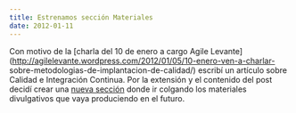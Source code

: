 ```yaml
---
title: Estrenamos sección Materiales
date: 2012-01-11
---
```



Con motivo de la [charla del 10 de enero a cargo Agile
Levante](http://agilelevante.wordpress.com/2012/01/05/10-enero-ven-a-charlar-
sobre-metodologias-de-implantacion-de-calidad/) escribí un artículo sobre
Calidad e Integración Continua. Por la extensión y el contenido del post
decidí crear una [nueva sección](/materiales) donde ir colgando los materiales
divulgativos que vaya produciendo en el futuro.


